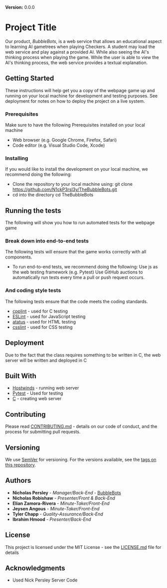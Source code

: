 **Version:** 0.0.0
# Project Title
Our product, _BubbleBots_, is a web service that allows an educational aspect to learning AI gametrees when playing Checkers. A student may load the web service and play against a provided AI. While also seeing the AI's thinking process when playing the game. While the user is able to view the AI's thinking process, the web service provides a textual explanation.

## Getting Started

These instructions will help get you a copy of the webpage game up and running on your local machine for development and testing purposes. See deployment for notes on how to deploy the project on a live system.

### Prerequisites
Make sure to have the following Prerequisites installed on your local machine
- Web browser (e.g. Google Chrome, Firefox, Safari)
- Code editor (e.g. Visual Studio Code, Xcode)
  
### Installing
If you would like to install the development on your local machine, we recommend doing the following:
- Clone the repository to your local machine using:
    git clone https://github.com/N1ckP3rsl3y/TheBubbleBots.git
- cd into the directory
    cd TheBubbleBots
  
## Running the tests
The following will show you how to run automated tests for the webpage game

### Break down into end-to-end tests
The following tests will ensure that the game works correctly with all components.
- To run end-to-end tests, we recommend doing the following:
    Use js as the web testing framework (e.g. Pytest)
    Use GitHub auctions to automatically run tests every time a pull or push request occurs.
    
### And coding style tests
The following tests ensure that the code meets the coding standards.
* [cpplint](https://github.com/cpplint/cpplint) - used for C testing
* [ESLint](https://eslint.org/) - used for JavaScript testing 
* [atatus](https://www.atatus.com/) - used for HTML testing
* [csslint](http://csslint.net/) - used for CSS testing

## Deployment

Due to the fact that the class requires something to be written in C, the web server will be written and deployed in C

## Built With

* [Hostwinds](https://www.hostwinds.com/) - running web server
* [Pytest](https://docs.pytest.org/en/7.4.x/contents.html#) - Used for testing
* [C](https://www.cprogramming.com/) - creating web server

## Contributing

Please read [CONTRIBUTING.md](https://github.com/N1ckP3rsl3y/TheBubbleBots/blob/main/CONTRIBUTING.md) - details on our code of conduct, and the process for submitting pull requests.

## Versioning

We use [SemVer](http://semver.org/) for versioning. For the versions available, see the [tags on this repository](https://github.com/N1ckP3rsl3y/TheBubbleBots/tags). 

## Authors

* **Nicholas Persley** - *Manager/Back-End* - [BubbleBots](https://github.com/N1ckP3rsl3y/TheBubbleBots)
* **Nicholas Robishaw** - *Presenter/Front & Back-End*
* **Elian Zamora-Rivera** - *Minute-Taker/Front-End*
* **Jeysen Angous** - *Minute-Taker/Front-End*
* **Tyler Chapp** - *Quality-Assurance/Back-End*
* **Ibrahim Hmood** - *Presenter/Back-End*

## License

This project is licensed under the MIT License - see the [LICENSE.md](LICENSE.md) file for details

## Acknowledgments

* Used Nick Persley Server Code
